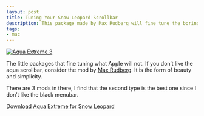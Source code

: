 ```yaml
---
layout: post
title: Tuning Your Snow Leopard Scrollbar
description: This package made by Max Rudberg will fine tune the boring aqua scrollbar on Snow Leopard.
tags:
- mac
---
```

[ ![Aqua Extreme 3][img1] ](http://images.sayzlim.net/2010/12/extreme_aqua.jpg "Aqua Extreme 3")

[img1]: http://images.sayzlim.net/2010/12/extreme_aqua.jpg "Aqua Extreme 3"

The little packages that fine tuning what Apple will not. If you don’t like the aqua scrollbar, consider the mod by [Max Rudberg](http://www.maxthemes.com/ "Max Rudberg - Visual &amp; User Interface Designer"). It is the form of beauty and simplicity.

There are 3 mods in there, I find that the second type is the best one since I don’t like the black menubar.

[Download Aqua Extreme for Snow Leopard](http://s3.sayzlim.net/f/aquaextreme3snowleopard.zip "Aqua Extreme Snow Leopard 3")